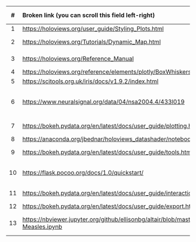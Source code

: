 | # | Broken link (you can scroll this field left-right)                 | Link Text                       | Page where found                                                | Server response |
| :-: | :----------------------------------------------------------------- | :------------------------------ | :-------------------------------------------------------------- | :-------------- |
| 1 | https://holoviews.org/user_guide/Styling_Plots.html      | Styling Plots         | https://holoviews.org/releases.html | 404   |
| 2 | https://holoviews.org/Tutorials/Dynamic_Map.html         | DynamicMap Tutorial   | https://holoviews.org/releases.html | 404   |
| 3 | https://holoviews.org/Reference_Manual                   | Reference Manual      | https://holoviews.org/user_guide/Applying_Customizations.html | 404   |
| 4 | https://holoviews.org/reference/elements/plotly/BoxWhiskers.html | Plotly                | https://holoviews.org/reference/elements/bokeh/BoxWhisker.html | 404   |
| 5 | https://scitools.org.uk/iris/docs/v1.9.2/index.html      | iris Cubes            | https://holoviews.org/releases.html | 404   |
| 6 | https://www.neuralsignal.org/data/04/nsa2004.4/433l019   | publicly accessible neural recording | https://holoviews.org/getting_started/Customization.html | timeout |
| 7 | https://bokeh.pydata.org/en/latest/docs/user_guide/plotting.html | Bokeh glyphs          | https://holoviews.org/getting_started/Customization.html | 404   |
| 8 | https://anaconda.org/jbednar/holoviews_datashader/notebook | datashader            | https://holoviews.org/getting_started/Tabular_Datasets.html | 404   |
| 9 | https://bokeh.pydata.org/en/latest/docs/user_guide/tools.html | bokeh user guide      | https://holoviews.org/user_guide/Plotting_with_Bokeh.html | 404   |
| 10 | https://flask.pocoo.org/docs/1.0/quickstart/             | Flask Quickstart Guide | https://holoviews.org/user_guide/Deploying_Bokeh_Apps.html | 400   |
| 11 | https://bokeh.pydata.org/en/latest/docs/user_guide/interaction/callbacks.html | CustomJS callback     | https://holoviews.org/user_guide/Linking_Plots.html | 404   |
| 12 | https://bokeh.pydata.org/en/latest/docs/user_guide/export.html | detailed here         | https://holoviews.org/user_guide/Plots_and_Renderers.html | 404   |
| 13 | https://nbviewer.jupyter.org/github/ellisonbg/altair/blob/master/altair/notebooks/12-Measles.ipynb | example for the Altair library | https://holoviews.org/gallery/demos/bokeh/measles_example.html | 404   |
